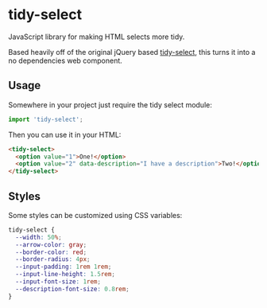 # tidy-select

JavaScript library for making HTML selects more tidy.

Based heavily off of the original jQuery based [tidy-select](https://github.com/derrickreimer/tidy-select),
this turns it into a no dependencies web component.

## Usage

Somewhere in your project just require the tidy select module:
```js
import 'tidy-select';
```

Then you can use it in your HTML:
```html
<tidy-select>
  <option value="1">One!</option>
  <option value="2" data-description="I have a description">Two!</option>
</tidy-select>
```

## Styles

Some styles can be customized using CSS variables:
```css
tidy-select {
  --width: 50%;
  --arrow-color: gray;
  --border-color: red;
  --border-radius: 4px;
  --input-padding: 1rem 1rem;
  --input-line-height: 1.5rem;
  --input-font-size: 1rem;
  --description-font-size: 0.8rem;
}
```
